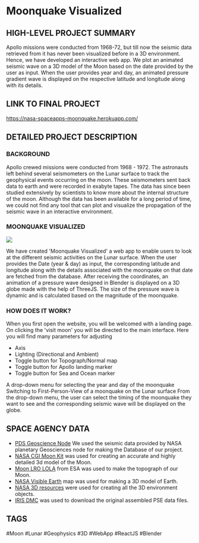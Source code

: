 # Moonquake Visualized

## HIGH-LEVEL PROJECT SUMMARY

Apollo missions were conducted from 1968-72, but till now the seismic data retrieved from it has never been visualized before in a 3D environment. Hence, we have developed an interactive web app. We plot an animated seismic wave on a 3D model of the Moon based on the date provided by the user as input. When the user provides year and day, an animated pressure gradient wave is displayed on the respective latitude and longitude along with its details.

## LINK TO FINAL PROJECT

https://nasa-spaceapps-moonquake.herokuapp.com/

## DETAILED PROJECT DESCRIPTION

### BACKGROUND

Apollo crewed missions were conducted from 1968 - 1972. The astronauts left behind several seismometers on the Lunar surface to track the geophysical events occurring on the moon. These seismometers sent back data to earth and were recorded in exabyte tapes. The data has since been studied extensively by scientists to know more about the internal structure of the moon. Although the data has been available for a long period of time, we could not find any tool that can plot and visualize the propagation of the seismic wave in an interactive environment.

### MOONQUAKE VISUALIZED

![](server/client/src/assets/readme.png)

We have created 'Moonquake Visualized' a web app to enable users to look at the different seismic activities on the Lunar surface. When the user provides the Date (year & day) as input, the corresponding latitude and longitude along with the details associated with the moonquake on that date are fetched from the database. After receiving the coordinates, an animation of a pressure wave designed in Blender is displayed on a 3D globe made with the help of ThreeJS. The size of the pressure wave is dynamic and is calculated based on the magnitude of the moonquake.

### HOW DOES IT WORK?

When you first open the website, you will be welcomed with a landing page. On clicking the 'visit moon' you will be directed to the main interface. Here you will find many parameters for adjusting

- Axis
- Lighting (Directional and Ambient)
- Toggle button for Topograph/Normal map
- Toggle button for Apollo landing marker
- Toggle button for Sea and Ocean marker

A drop-down menu for selecting the year and day of the moonquake
Switching to First-Person-View of a moonquake on the Lunar surface
From the drop-down menu, the user can select the timing of the moonquake they want to see and the corresponding seismic wave will be displayed on the globe.

## SPACE AGENCY DATA

- [PDS Geoscience Node](https://pds-geosciences.wustl.edu/lunar/urn-nasa-pds-apollo_seismic_event_catalog/) We used the seismic data provided by NASA planetary Geosciences node for making the Database of our project.
- [NASA CGI Moon Kit](https://svs.gsfc.nasa.gov/cgi-bin/details.cgi?aid=4720) was used for creating an accurate and highly detailed 3d model of the Moon.
- [Moon LRO LOLA](https://astrogeology.usgs.gov/search/map/Moon/LMMP/LOLA-derived/Lunar_LRO_LOLA_ClrShade_Global_128ppd_v04) from ESA was used to make the topograph of our Moon.
- [NASA Visible Earth](https://astrogeology.usgs.gov/search/map/Moon/LMMP/LOLA-derived/Lunar_LRO_LOLA_ClrShade_Global_128ppd_v04) map was used for making a 3D model of Earth.
- [NASA 3D resources](https://nasa3d.arc.nasa.gov/models) were used for creating all the 3D environment objects.
- [IRIS DMC](http://ds.iris.edu/ds/nodes/dmc/forms/assembled-data/?dataset_report_number=90-003) was used to download the original assembled PSE data files.

## TAGS

#Moon #Lunar #Geophysics #3D #WebApp #ReactJS #Blender
